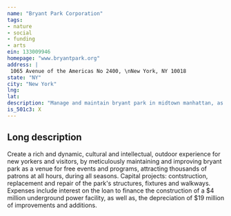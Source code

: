 ```yaml
---
name: "Bryant Park Corporation"
tags:
- nature
- social
- funding
- arts
ein: 133009946
homepage: "www.bryantpark.org"
address: |
 1065 Avenue of the Americas No 2400, \nNew York, NY 10018
state: "NY"
city: "New York"
lng: 
lat: 
description: "Manage and maintain bryant park in midtown manhattan, as a dynamic, clean and safe public space. "
is_501c3: X
---
```


## Long description

Create a rich and dynamic, cultural and intellectual, outdoor experience for new yorkers and visitors, by meticulously maintaining and improving bryant park as a venue for free events and programs, attracting thousands of patrons at all hours, during all seasons. Capital projects: contstruction, replacement and repair of the park's structures, fixtures and walkways. Expenses include interest on the loan to finance the construction of a $4 million underground power facility, as well as, the depreciation of $19 million of improvements and additions. 
